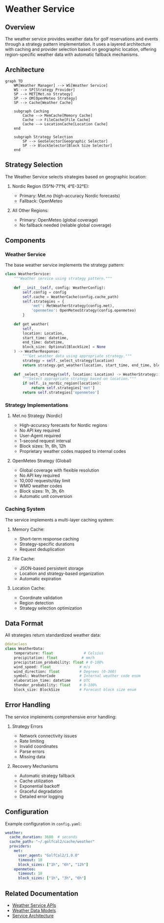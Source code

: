 # Weather Service

## Overview

The weather service provides weather data for golf reservations and events through a strategy pattern implementation. It uses a layered architecture with caching and provider selection based on geographic location, offering region-specific weather data with automatic fallback mechanisms.

## Architecture

```mermaid
graph TD
    WM[Weather Manager] --> WS[Weather Service]
    WS --> SP[Strategy Provider]
    SP --> MET[Met.no Strategy]
    SP --> OM[OpenMeteo Strategy]
    SP --> Cache[Weather Cache]
    
    subgraph Caching
        Cache --> MemCache[Memory Cache]
        Cache --> FileCache[File Cache]
        Cache --> LocationCache[Location Cache]
    end

    subgraph Strategy Selection
        SP --> GeoSelector[Geographic Selector]
        SP --> BlockSelector[Block Size Selector]
    end
```

## Strategy Selection

The Weather Service selects strategies based on geographic location:

1. Nordic Region (55°N-71°N, 4°E-32°E):
   - Primary: Met.no (high-accuracy Nordic forecasts)
   - Fallback: OpenMeteo

2. All Other Regions:
   - Primary: OpenMeteo (global coverage)
   - No fallback needed (reliable global coverage)

## Components

### Weather Service

The base weather service implements the strategy pattern:

```python
class WeatherService:
    """Weather service using strategy pattern."""
    
    def __init__(self, config: WeatherConfig):
        self.config = config
        self.cache = WeatherCache(config.cache_path)
        self.strategies = {
            'met': MetWeatherStrategy(config.met),
            'openmeteo': OpenMeteoStrategy(config.openmeteo)
        }
    
    def get_weather(
        self,
        location: Location,
        start_time: datetime,
        end_time: datetime,
        block_size: Optional[BlockSize] = None
    ) -> WeatherResponse:
        """Get weather data using appropriate strategy."""
        strategy = self._select_strategy(location)
        return strategy.get_weather(location, start_time, end_time, block_size)
        
    def _select_strategy(self, location: Location) -> WeatherStrategy:
        """Select appropriate strategy based on location."""
        if self._is_nordic_region(location):
            return self.strategies['met']
        return self.strategies['openmeteo']
```

### Strategy Implementations

1. Met.no Strategy (Nordic)
   - High-accuracy forecasts for Nordic regions
   - No API key required
   - User-Agent required
   - 1-second request interval
   - Block sizes: 1h, 6h, 12h
   - Proprietary weather codes mapped to internal codes

2. OpenMeteo Strategy (Global)
   - Global coverage with flexible resolution
   - No API key required
   - 10,000 requests/day limit
   - WMO weather codes
   - Block sizes: 1h, 3h, 6h
   - Automatic unit conversion

### Caching System

The service implements a multi-layer caching system:

1. Memory Cache:
   - Short-term response caching
   - Strategy-specific durations
   - Request deduplication

2. File Cache:
   - JSON-based persistent storage
   - Location and strategy-based organization
   - Automatic expiration

3. Location Cache:
   - Coordinate validation
   - Region detection
   - Strategy selection optimization

## Data Format

All strategies return standardized weather data:

```python
@dataclass
class WeatherData:
    temperature: float              # Celsius
    precipitation: float           # mm/h
    precipitation_probability: float # 0-100%
    wind_speed: float             # m/s
    wind_direction: float         # Degrees (0-360)
    symbol: WeatherCode           # Internal weather code enum
    elaboration_time: datetime    # UTC
    thunder_probability: float    # 0-100%
    block_size: BlockSize         # Forecast block size enum
```

## Error Handling

The service implements comprehensive error handling:

1. Strategy Errors
   - Network connectivity issues
   - Rate limiting
   - Invalid coordinates
   - Parse errors
   - Missing data

2. Recovery Mechanisms
   - Automatic strategy fallback
   - Cache utilization
   - Exponential backoff
   - Graceful degradation
   - Detailed error logging

## Configuration

Example configuration in `config.yaml`:
```yaml
weather:
  cache_duration: 3600  # seconds
  cache_path: "~/.golfcal2/cache/weather"
  providers:
    met:
      user_agent: "GolfCal2/1.0.0"
      timeout: 10
      block_sizes: ["1h", "6h", "12h"]
    openmeteo:
      timeout: 10
      block_sizes: ["1h", "3h", "6h"]
```

## Related Documentation

- [Weather Service APIs](../../api/weather/README.md)
- [Weather Data Models](data-models.md)
- [Service Architecture](../../architecture/services.md) 